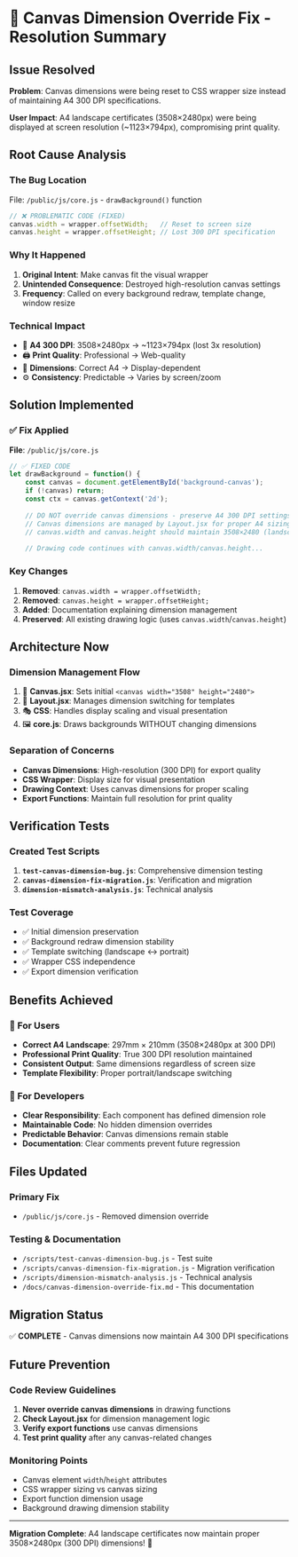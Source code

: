 # 🔧 Canvas Dimension Override Fix - Resolution Summary

## Issue Resolved
**Problem**: Canvas dimensions were being reset to CSS wrapper size instead of maintaining A4 300 DPI specifications.

**User Impact**: A4 landscape certificates (3508×2480px) were being displayed at screen resolution (~1123×794px), compromising print quality.

## Root Cause Analysis

### The Bug Location
File: `/public/js/core.js` - `drawBackground()` function
```javascript
// ❌ PROBLEMATIC CODE (FIXED)
canvas.width = wrapper.offsetWidth;   // Reset to screen size
canvas.height = wrapper.offsetHeight; // Lost 300 DPI specification
```

### Why It Happened
1. **Original Intent**: Make canvas fit the visual wrapper
2. **Unintended Consequence**: Destroyed high-resolution canvas settings
3. **Frequency**: Called on every background redraw, template change, window resize

### Technical Impact
- 🎯 **A4 300 DPI**: 3508×2480px → ~1123×794px (lost 3x resolution)
- 🖨️ **Print Quality**: Professional → Web-quality
- 📐 **Dimensions**: Correct A4 → Display-dependent
- ⚙️ **Consistency**: Predictable → Varies by screen/zoom

## Solution Implemented

### ✅ Fix Applied
**File**: `/public/js/core.js`
```javascript
// ✅ FIXED CODE
let drawBackground = function() {
    const canvas = document.getElementById('background-canvas');
    if (!canvas) return;
    const ctx = canvas.getContext('2d');
    
    // DO NOT override canvas dimensions - preserve A4 300 DPI settings
    // Canvas dimensions are managed by Layout.jsx for proper A4 sizing
    // canvas.width and canvas.height should maintain 3508×2480 (landscape) or 2480×3508 (portrait)
    
    // Drawing code continues with canvas.width/canvas.height...
```

### Key Changes
1. **Removed**: `canvas.width = wrapper.offsetWidth;`
2. **Removed**: `canvas.height = wrapper.offsetHeight;`
3. **Added**: Documentation explaining dimension management
4. **Preserved**: All existing drawing logic (uses `canvas.width`/`canvas.height`)

## Architecture Now

### Dimension Management Flow
1. 🎨 **Canvas.jsx**: Sets initial `<canvas width="3508" height="2480">`
2. 🔄 **Layout.jsx**: Manages dimension switching for templates
3. 🎭 **CSS**: Handles display scaling and visual presentation
4. 🖼️ **core.js**: Draws backgrounds WITHOUT changing dimensions

### Separation of Concerns
- **Canvas Dimensions**: High-resolution (300 DPI) for export quality
- **CSS Wrapper**: Display size for visual presentation
- **Drawing Context**: Uses canvas dimensions for proper scaling
- **Export Functions**: Maintain full resolution for print quality

## Verification Tests

### Created Test Scripts
1. **`test-canvas-dimension-bug.js`**: Comprehensive dimension testing
2. **`canvas-dimension-fix-migration.js`**: Verification and migration
3. **`dimension-mismatch-analysis.js`**: Technical analysis

### Test Coverage
- ✅ Initial dimension preservation
- ✅ Background redraw dimension stability
- ✅ Template switching (landscape ↔ portrait)
- ✅ Wrapper CSS independence
- ✅ Export dimension verification

## Benefits Achieved

### 🎯 For Users
- **Correct A4 Landscape**: 297mm × 210mm (3508×2480px at 300 DPI)
- **Professional Print Quality**: True 300 DPI resolution maintained
- **Consistent Output**: Same dimensions regardless of screen size
- **Template Flexibility**: Proper portrait/landscape switching

### 🔧 For Developers
- **Clear Responsibility**: Each component has defined dimension role
- **Maintainable Code**: No hidden dimension overrides
- **Predictable Behavior**: Canvas dimensions remain stable
- **Documentation**: Clear comments prevent future regression

## Files Updated

### Primary Fix
- `/public/js/core.js` - Removed dimension override

### Testing & Documentation
- `/scripts/test-canvas-dimension-bug.js` - Test suite
- `/scripts/canvas-dimension-fix-migration.js` - Migration verification
- `/scripts/dimension-mismatch-analysis.js` - Technical analysis
- `/docs/canvas-dimension-override-fix.md` - This documentation

## Migration Status
✅ **COMPLETE** - Canvas dimensions now maintain A4 300 DPI specifications

## Future Prevention

### Code Review Guidelines
1. **Never override canvas dimensions** in drawing functions
2. **Check Layout.jsx** for dimension management logic
3. **Verify export functions** use canvas dimensions
4. **Test print quality** after any canvas-related changes

### Monitoring Points
- Canvas element `width`/`height` attributes
- CSS wrapper sizing vs canvas sizing
- Export function dimension usage
- Background drawing dimension stability

---

**Migration Complete**: A4 landscape certificates now maintain proper 3508×2480px (300 DPI) dimensions! 🎉
